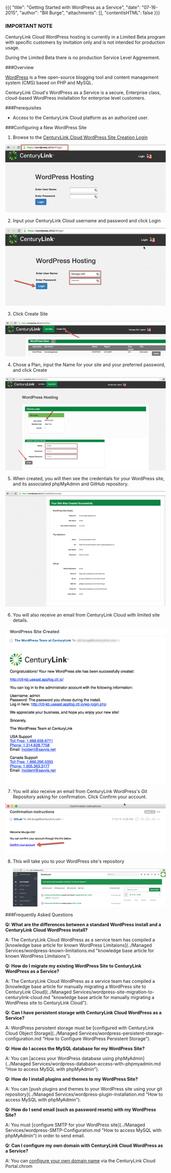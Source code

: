 {{{
  "title": "Getting Started with WordPress as a Service",
  "date": "07-16-2015",
  "author": "Bill Burge",
  "attachments": [],
  "contentIsHTML": false
}}}

### IMPORTANT NOTE

CenturyLink Cloud WordPress hosting is currently in a Limited Beta program with specific customers by invitation only and is not intended for production usage.

During the Limited Beta there is no production Service Level Aggreement.

###Overview

[WordPress](http://www.wordpress.org "WordPress.org") is a free open-source blogging tool and content management system (CMS) based on PHP and MySQL.

CenturyLink Cloud's WordPress as a Service is a secure, Enterprise class, cloud-based WordPress installation for enterprise level customers.

###Prerequisites

* Access to the CenturyLink Cloud platform as an authorized user.
 
###Configuring a New WordPress Site

1. Browse to the [CenturyLink Cloud WordPress Site Creation Login](https://wordpress.ctl.io "CenturyLink Cloud WordPress Site Creation Login")

  ![](../images/wp_getting_started/wp_getting_started_1.png)

2. Input your CenturyLink Cloud username and password and click Login

  ![](../images/wp_getting_started/wp_getting_started_2.png)

3. Click Create Site

  ![](../images/wp_getting_started/wp_getting_started_3.png)

4. Chose a Plan, input the Name for your site and your preferred password, and click Create

  ![](../images/wp_getting_started/wp_getting_started_4.png)

5. When created, you will then see the credentials for your WordPress site, and its associated phpMyAdmin and GitHub repository.

  ![](../images/wp_getting_started/wp_getting_started_5.png)

6. You will also receive an email from CenturyLink Cloud with limited site details.

  ![](../images/wp_getting_started/wp_getting_started_6.png)

7. You will also receive an email from CenturyLink WordPress's Git Repository asking for confirmation. Click Confirm your account.

  ![](../images/wp_getting_started/wp_getting_started_7.png)

8. This will take you to your WordPress site's repository

	  ![](../images/wp_getting_started/wp_getting_started_8.png)
  
###Frequently Asked Questions

**Q: What are the differences between a standard WordPress install and a CenturyLink Cloud WordPress install?**

A: The CenturyLink Cloud WordPress as a service team has compiled a [knowledge base article for known WordPress Limitaions](../Managed Services/wordpress-known-limitations.md "knowledge base article for known WordPress Limitaions").

**Q: How do I migrate my existing WordPress Site to CenturyLink WordPress as a Service?**

A: The CenturyLink Cloud WordPress as a service team has compiled a [knowledge base article for manually migrating a WordPress site to CenturyLink Cloud](../Managed Services/wordpress-site-migration-to-centurylink-cloud.md "knowledge base article for manually migrating a WordPress site to CenturyLink Cloud").

**Q: Can I have persistent storage with CenturyLink Cloud WordPress as a Service?**

A: WordPress persistent storage must be [configured  with CenturyLink Cloud Object Storage](../Managed Services/wordpress-persistent-storage-configuration.md "How to Configure WordPress Persistent Storage").

**Q: How do I access the MySQL database for my WordPress Site?**

A: You can [access your WordPress database using phpMyAdmin](../Managed Services/wordpress-database-access-with-phpmyadmin.md "How to access MySQL with phpMyAdmin").

**Q: How do I install plugins and themes to my WordPress Site?**

A: You can [push plugins and themes to your WordPress site using your git repository](../Managed Services/wordpress-plugin-installation.md "How to access MySQL with phpMyAdmin").

**Q: How do I send email (such as password resets) with my WordPress Site?**

A: You must [configure SMTP for your WordPress site](../Managed Services/wordpress-SMTP-Configuration.md "How to access MySQL with phpMyAdmin") in order to send email.

**Q: Can I configure my own domain with CenturyLink Cloud WordPress as a Service?**

A: You can [configure your own domain name](wordpress-custom-domain-configuration.md "WordPress Custom Domain Configuration") via the CenturyLink Cloud Portal.chrom